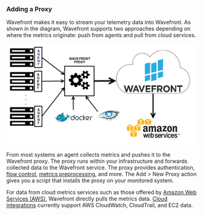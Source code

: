 ### Adding a Proxy

Wavefront makes it easy to stream your telemetry data into Wavefront. As shown in the diagram, Wavefront supports two approaches depending on where the metrics originate: push from agents and pull from cloud services.

![Wavefront architecture](images/wavefront_architecture.png)

From most systems an agent collects metrics and pushes it to the Wavefront proxy. The proxy runs within your infrastructure and forwards collected data to the Wavefront service. The proxy provides authentication, [flow control](https://community.wavefront.com/docs/DOC-1034), [metrics preprocessing](https://community.wavefront.com/docs/DOC-1207), and more. The Add > New Proxy action gives you
a script that installs the proxy on your monitored system.

For data from cloud metrics services such as those offered by [Amazon Web Services (AWS)](https://aws.amazon.com), Wavefront directly pulls the metrics data. [Cloud integrations](https://community.wavefront.com/docs/DOC-1032) currently support AWS CloudWatch, CloudTrail, and EC2 data.
